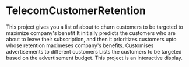 # TelecomCustomerRetention
This project gives you a list of about to churn customers to be targeted to maximize company's benefit 
It initially predicts the customers who are about to leave their subscription, and then it prioritizes customers upto whose retention maximeses company's benefits.
Customises advertisements to different customers
Lists the customers to be targeted based on the advertisement budget.
This project is an interactive display.
